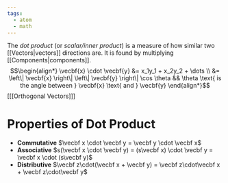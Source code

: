 ```yaml
---
tags:
  - atom
  - math
---
```

The *dot product* (or *scalar/inner product*) is a measure of how similar two [[Vectors|vectors]] directions are. It is found by multiplying [[Components|components]].
$$\begin{align*}
	\vecbf{x} \cdot \vecbf{y} &= x_1y_1 + x_2y_2 + \dots \\
	&= \left\| \vecbf{x} \right\| \left\| \vecbf{y} \right\| \cos \theta && \theta \text{ is the angle between } \vecbf{x} \text{ and } \vecbf{y}
\end{align*}$$
\[[[Orthogonal Vectors]]\]
# Properties of Dot Product
- **Commutative**
	$\vecbf x \cdot \vecbf y = \vecbf y \cdot \vecbf x$
- **Associative**
	$s(\vecbf x \cdot \vecbf y) = (s\vecbf x) \cdot \vecbf y = \vecbf x \cdot (s\vecbf y)$
- **Distributive**
	$\vecbf z\cdot(\vecbf x + \vecbf y) = \vecbf z\cdot\vecbf x + \vecbf z\cdot\vecbf y$